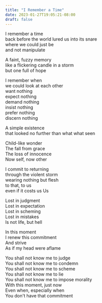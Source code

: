 ```yaml
---
title: "I Remember a Time"
date: 2023-01-27T19:05:21-08:00
draft: false
---
```


I remember a time<br>
back before the world lured us into its snare<br>
where we could just be<br>
and not manipulate<br>

A faint, fuzzy memory<br>
like a flickering candle in a storm<br>
but one full of hope<br>

I remember when<br>
we could look at each other<br>
want nothing<br>
expect nothing<br>
demand nothing<br>
insist nothing<br>
prefer nothing<br>
discern nothing<br>

A simple existence<br>
that looked no further than what what seen<br>

Child-like wonder<br>
The fall from grace<br>
The loss of innocence<br>
Now self, now other<br>

I commit to returning<br>
through the violent storm<br>
wearing nothing but flesh<br>
to that, to us<br>
even if it costs us Us<br>

Lost in judgment<br>
Lost in expectation<br>
Lost in scheming<br>
Lost in mistakes<br>
Is not life, but hell<br>

In this moment<br>
I renew this commitment<br>
And strive<br>
As if my head were aflame<br>

You shall not know me to judge<br>
You shall not know me to condemn<br>
You shall not know me to scheme<br>
You shall not know me to lie<br>
You shall not know me to impose morality<br>
With this moment, just now<br>
Even when, especially when<br>
You don't have that commitment
